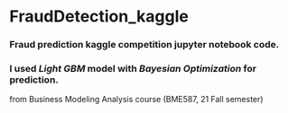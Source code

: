 # FraudDetection_kaggle
### Fraud prediction kaggle competition jupyter notebook code.  
### I used *Light GBM* model with *Bayesian Optimization* for prediction.

from Business Modeling Analysis course (BME587, 21 Fall semester)
